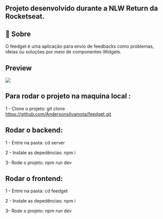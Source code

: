 
## Projeto desenvolvido durante a NLW Return da Rocketseat. 


## :rocket: Sobre

<p>O feedget é uma aplicação para envio de feedbacks como problemas, ideias ou soluções por meio de componentes Widgets.

## Preview

<img src=".github/feedget.PNG">


## Para rodar o projeto na maquina local :

1 - Clone o projeto:
  git clone https://github.com/Andersonsilvamota/feedget.git

## Rodar o backend:

1 - Entre na pasta:
  cd server

2 - Instale as depedências:
  npm i

3- Rode o projeto:
  npm run dev

## Rodar o frontend:

1 - Entre na pasta:
  cd feedget

2 - Instale as depedências:
  npm i
  
3- Rode o projeto:
  npm run dev
